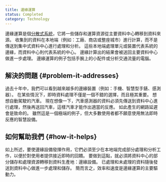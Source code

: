 ```yaml
---
title: 邊緣運算
status: Completed
category: Technology
---
```


邊緣運算是個[分散式系統](/zh-tw/distributed-systems/)，它將一些儲存和運算資源從主要資料中心轉移到資料來源。
收集到的資料在本地端（例如：工廠、商店或整座城市）進行計算，而不是傳送到集中式資料中心進行處理和分析。
這些本地端處理單元或裝置代表系統的邊緣，而資料中心則代表系統的中心。
邊緣計算出的結果會被送回主要資料中心做進一步處理。
邊緣運算的例子包括手腕上的小配件或分析交通流量的電腦。

## 解決的問題 {#problem-it-addresses}

過去十年中，我們可以看到越來越多的邊緣裝置（例如：手機、智慧型手錶、感測器）。
在某些情況下，即時資料處理不僅是一個不錯的選擇，而且極其重要。
想想自動駕駛的汽車。
現在想像一下，汽車感測器的資料必須先傳送到資料中心進行處理，然後再送回汽車，這樣汽車才能作出適當的反應。
如此產生的網路延遲會是致命的。
雖然這是一個極端的例子，但大多數使用者都不願意使用無法即時反應的智慧設備。

## 如何幫助我們 {#how-it-helps}

如上所述，要使邊緣設備發揮作用，它們必須至少在本地端完成部分處理和分析工作，以便於對使用者提供接近即時的回饋。
要做到這點，就必須將資料中心的部分儲存和處理資源轉移到資料生產地：邊緣設備。
已處理和未處理的資料隨後發送到資料中心做進一步處理和儲存。
簡而言之，效率和速度是邊緣運算的主要驅動力。
